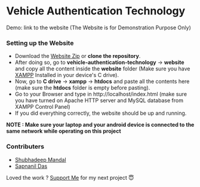 # **Vehicle Authentication Technology**

Demo: link to the website (The Website is for Demonstration Purpose Only)


### Setting up the Website

- Download the [Website Zip](https://github.com/shubhadeepmandal394/vehicle-authentication-technology/blob/master/assets/zip/VNP_Scanner_v0.01.0.zip) or **clone the repository**.
- After doing so, go to **vehicle-authentication-technology** -> **website** and copy all the content inside the **website** folder (Make sure you have [XAMPP](https://pureinfotech.com/install-xampp-windows-10/) Installed in your device's C drive).
- Now, go to **C drive** -> **xampp** -> **htdocs** and paste all the contents here (make sure the **htdocs** folder is empty before pasting).
- Go to your Browser and type in http://localhost/index.html (make sure you have turned on Apache HTTP server and MySQL database from XAMPP Control Panel)
- If you did everything correctly, the website should be up and running.

**NOTE : Make sure your laptop and your android device is connected to the same network while operating on this project**

### Contributers
- [Shubhadeep Mandal](https://github.com/shubhadeepmandal394)
- [Sapnanil Das](https://github.com/sapnanil7)

Loved the work ? [Support Me](https://paypal.me/shubhadeepmandal394?locale.x=en_GB) for my next project 😇